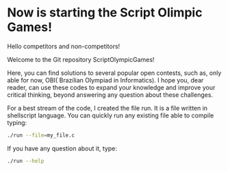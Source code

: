 # Now is starting the Script Olimpic Games!
Hello competitors and non-competitors!

Welcome to the Git repository ScriptOlympicGames! 

Here, you can find solutions to several popular open contests, such as, only able for now, OBI( Brazilian Olympiad in Informatics). I hope you, dear reader, can use these codes to expand your knowledge and improve your critical thinking, beyond  answering any question about these challenges.

For a best stream of the code, I created the file run. It is a file written in shellscript language. You can quickly run any existing file able to compile typing:

```bash
./run --file=my_file.c
```

If you have any question about it, type:

```bash
./run --help
```
